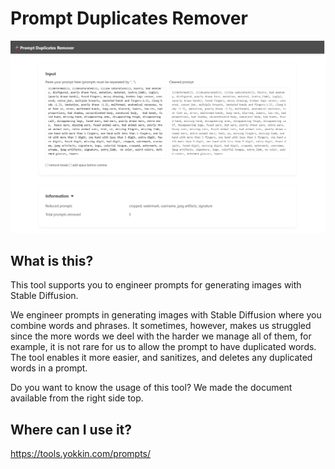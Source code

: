 # Prompt Duplicates Remover

<img src="artworks/screenshot.png" alt="Prompt Duplicates Remover"/>

## What is this?

This tool supports you to engineer prompts for generating images with Stable Diffusion.

We engineer prompts in generating images with Stable Diffusion where you
combine words and phrases. It sometimes, however, makes us struggled since
the more words we deel with the harder we manage all of them, for example,
it is not rare for us to allow the prompt to have duplicated words. The tool
enables it more easier, and sanitizes, and deletes any duplicated words in a
prompt.

Do you want to know the usage of this tool? We made the document available from the right side top.

## Where can I use it?

<https://tools.yokkin.com/prompts/>
